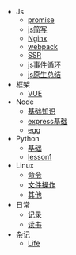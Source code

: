 <!-- [//]: [首页](/) -->
* Js
    * [promise](markdown/JS/promise)
    * [js简写](markdown/JS/简写)
    * [Nginx](markdown/other/nginx)
    * [webpack](markdown/JS/webpack)
    * [SSR](markdown/JS/ssr)
    * [js事件循环](markdown/JS/jsEventLoop)
    * [js原生总结](markdown/JS/jsbase)
* 框架
    * [VUE](markdown/Frame/vue)
* Node
    * [基础知识](markdown/Node/node)
    * [express基础](markdown/Node/express)
    * [egg](markdown/Node/egg)
* Python
    * [基础](markdown/Python/python)
    * [lesson1](markdown/Python/lesson1)
* Linux
    * [命令](markdown/Linux/linux)
    * [文件操作](markdown/Linux/file)
    * [其他](markdown/Linux/other)
* 日常
    * [记录](markdown/js/index)
    * [读书](markdown/Book/index)
* 杂记
    * [Life](markdown/Other/other)